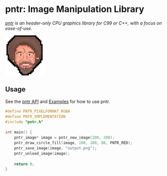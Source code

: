 # pntr: Image Manipulation Library

*[pntr](https://github.com/robloach/pntr) is an header-only CPU graphics library for C99 or C++, with a focus on ease-of-use.*

![pntr logo](logo-128x128.png)

## Usage

See the [pntr API](group__pntr.html) and [Examples](Examples.html) for how to use pntr.

``` c
#define PNTR_PIXELFORMAT_RGBA
#define PNTR_IMPLEMENTATION
#include "pntr.h"

int main() {
    pntr_image* image = pntr_new_image(200, 200);
    pntr_draw_circle_fill(image, 100, 100, 80, PNTR_RED);
    pntr_save_image(image, "output.png");
    pntr_unload_image(image);

    return 0;
}
```
